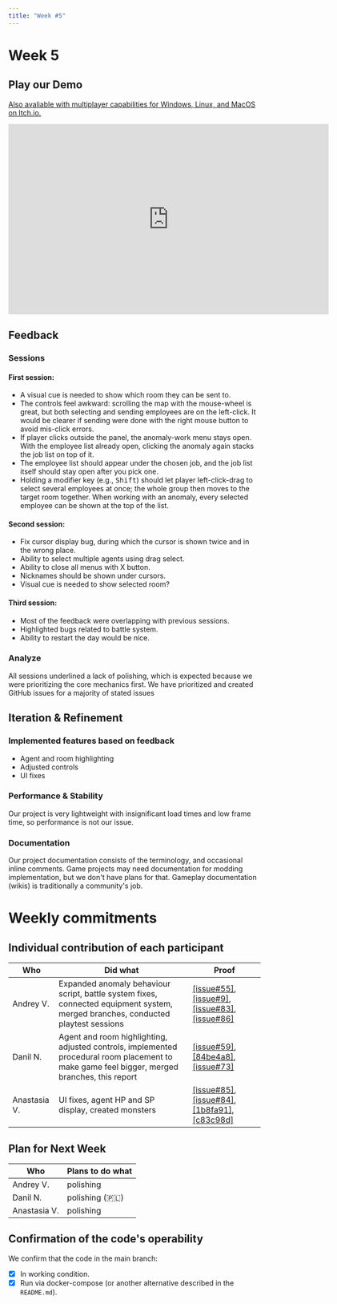 ```yaml
---
title: "Week #5"
---
```


<!-- Iframe filter counteract -->
<style>
body.dark-mode iframe:not(:fullscreen) {
  filter:
      contrast(calc(1 / 0.85))
      brightness(calc(1 / 1.05))
      hue-rotate(180deg)
      invert(100%);
  -webkit-filter:
      contrast(calc(1 / 0.85))
      brightness(calc(1 / 1.05))
      hue-rotate(180deg)
      invert(100%);
}
body:not(.dark-mode) iframe,
body.dark-mode iframe:fullscreen {
  filter: none !important;
  -webkit-filter: none !important;
}
</style>

# Week 5

## Play our Demo

[Also avaliable with multiplayer capabilities for Windows, Linux, and MacOS on Itch\.io.](https://localt0aster.itch.io/thecoorp)

<iframe loading="lazy" frameborder="0" src="https://itch.io/embed-upload/14046546?color=333333" allowfullscreen="" width="640" height="380"><a href="https://localt0aster.itch.io/thecoorp">Play TheCOOrP on itch.io</a></iframe>

## Feedback

### Sessions

#### First session:

- A visual cue is needed to show which room they can be sent to.
- The controls feel awkward: scrolling the map with the mouse-wheel is great, but both selecting and sending employees are on the left-click. It would be clearer if sending were done with the right mouse button to avoid mis-click errors.
- If player clicks outside the panel, the anomaly-work menu stays open. With the employee list already open, clicking the anomaly again stacks the job list on top of it.
- The employee list should appear under the chosen job, and the job list itself should stay open after you pick one.
- Holding a modifier key (e.g., <kbd>Shift</kbd>) should let player left-click-drag to select several employees at once; the whole group then moves to the target room together. When working with an anomaly, every selected employee can be shown at the top of the list.

#### Second session:

- Fix cursor display bug, during which the cursor is shown twice and in the wrong place.
- Ability to select multiple agents using drag select.
- Ability to close all menus with X button.
- Nicknames should be shown under cursors.
- Visual cue is needed to show selected room?

#### Third session:

- Most of the feedback were overlapping with previous sessions.
- Highlighted bugs related to battle system.
- Ability to restart the day would be nice.

### Analyze

<!-- *Describe the important points that you received from the user feedback, what issues and with which priority you created.* -->
All sessions underlined a lack of polishing, which is expected because we were prioritizing the core mechanics first.
We have prioritized and created GitHub issues for a majority of stated issues

## Iteration & Refinement

### Implemented features based on feedback

- Agent and room highlighting
- Adjusted controls
- UI fixes

### Performance & Stability

Our project is very lightweight with insignificant load times and low frame time, so performance is not our issue.

### Documentation

Our project documentation consists of the terminology, and occasional inline comments. Game projects may need documentation for modding implementation, but we don't have plans for that. Gameplay documentation (wikis) is traditionally a community's job.

# Weekly commitments

## Individual contribution of each participant

| Who          | Did what                                                                                                                                     | Proof                                                                                                                                                                                                                                                                                                                                                            |
| ------------ | -------------------------------------------------------------------------------------------------------------------------------------------- | ---------------------------------------------------------------------------------------------------------------------------------------------------------------------------------------------------------------------------------------------------------------------------------------------------------------------------------------------------------------- |
| Andrey V.    | Expanded anomaly behaviour script, battle system fixes, connected equipment system, merged branches, conducted playtest sessions             | [[issue#55]](https://github.com/TheTopSecretTeam/TheCOOrP/issues/55), [[issue#9]](https://github.com/TheTopSecretTeam/TheCOOrP/issues/9), [[issue#83]](https://github.com/TheTopSecretTeam/TheCOOrP/issues/83), [[issue#86]](https://github.com/TheTopSecretTeam/TheCOOrP/issues/86)                                                                             |
| Danil N.     | Agent and room highlighting, adjusted controls, implemented procedural room placement to make game feel bigger, merged branches, this report | [[issue#59]](https://github.com/TheTopSecretTeam/TheCOOrP/issues/59), [[84be4a8]](https://github.com/TheTopSecretTeam/TheCOOrP/commit/84be4a87a2fef1fa2408fdf13d40c274fbdd5ec7), [[issue#73]](https://github.com/TheTopSecretTeam/TheCOOrP/issues/73)                                                                                                            |
| Anastasia V. | UI fixes, agent HP and SP display, created monsters                                                                                          | [[issue#85]](https://github.com/TheTopSecretTeam/TheCOOrP/issues/85), [[issue#84]](https://github.com/TheTopSecretTeam/TheCOOrP/issues/84), [[1b8fa91]](https://github.com/TheTopSecretTeam/TheCOOrP/commit/1b8fa91fc728b840c72939ec1cd7166bf06a134e), [[c83c98d]](https://github.com/TheTopSecretTeam/TheCOOrP/commit/c83c98de5b1a9a867dee5807401979422044f55b) |

## Plan for Next Week

| Who          | Plans to do what |
| ------------ | ---------------- |
| Andrey V.    | polishing        |
| Danil N.     | polishing (🇵🇱) |
| Anastasia V. | polishing        |

## Confirmation of the code's operability

We confirm that the code in the main branch:
- [x] In working condition.
- [x] Run via docker-compose (or another alternative described in the `README.md`).